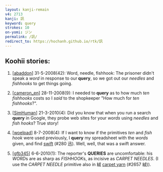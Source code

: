 ```yaml
---
layout: kanji-remain
v4: 2713
kanji: 訊
keyword: query
strokes: 10
on-yomi: ジン
permalink: /訊/
redirect_to: https://hochanh.github.io/rtk/訊
---
```


## Koohii stories: 

1) [<a href="http://kanji.koohii.com/profile/abaddon">abaddon</a>] 31-5-2008(42): Word, needle, fishhook: The prisoner didn&#039;t speak a <em>word</em> in response to our<strong> query</strong>, so we got out our <em>needles</em> and <em>fishhooks</em> to get things going.

2) [<a href="http://kanji.koohii.com/profile/cameron_en">cameron_en</a>] 28-11-2008(9): I needed to<strong> query</strong> as to how much <em>ten fishhooks</em> costs so I <em>said</em> to the shopkeeper &quot;How much for <em>ten fishhooks</em>?&quot;.

3) [<a href="http://kanji.koohii.com/profile/SimHuman">SimHuman</a>] 21-3-2010(4): Did you know that when you run a search<strong> query</strong> in Google, they probe web sites for your <em>words</em> using <em>needles</em> and <em>fish hooks</em>? True story!

4) [<a href="http://kanji.koohii.com/profile/woelpad">woelpad</a>] 8-7-2008(4): If I want to know if the primitives <em>ten</em> and <em>fish hook</em> were used previously, I <strong>query</strong> my spreadsheet with the <em>words</em> given, and find <a href="../v4/280.html">swift</a> (#280 迅). Well, well, that was a swift answer.

5) [<a href="http://kanji.koohii.com/profile/gfb345">gfb345</a>] 6-6-2010(1): The reporter&#039;s <strong>QUERIES</strong> are uncomfortable: his <em>WORD</em>s are as sharp as <em>FISHHOOK</em>s, as incisive as <em>CARPET NEEDLES</em>. (I use the <em>CARPET NEEDLE</em> primitive also in 絨 <a href="../v4/2657.html">carpet yarn</a> (#2657 絨)).

